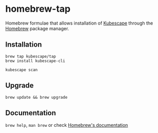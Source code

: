 # homebrew-tap

Homebrew formulae that allows installation of [Kubescape](https://github.com/armosec/kubescape) through the [Homebrew](https://brew.sh/) package manager.


## Installation

```
brew tap kubescape/tap
brew install kubescape-cli
```

```
kubescape scan
```

## Upgrade

```
brew update && brew upgrade
```

## Documentation

`brew help`, `man brew` or check [Homebrew's documentation](https://docs.brew.sh/)
